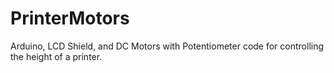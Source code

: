 # PrinterMotors
Arduino, LCD Shield, and DC Motors with Potentiometer code for controlling the height of a printer.
